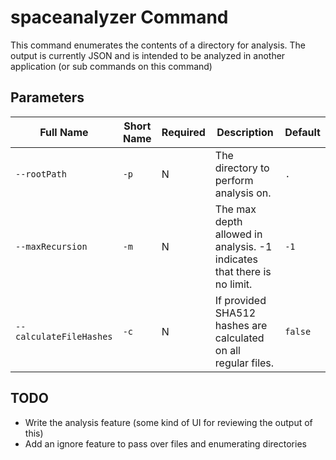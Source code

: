 # spaceanalyzer Command

This command enumerates the contents of a directory for analysis. The output is currently JSON and is intended to be analyzed in another application (or sub commands on this command)

## Parameters

| Full Name | Short Name | Required | Description | Default |
|-----|-----|-----|-----|-----|
| `--rootPath` | `-p` | N | The directory to perform analysis on. | `.` |
| `--maxRecursion` | `-m` | N | The max depth allowed in analysis. -1 indicates that there is no limit. | `-1` |
| `--calculateFileHashes` | `-c` | N | If provided SHA512 hashes are calculated on all regular files. | `false` |

## TODO

* Write the analysis feature (some kind of UI for reviewing the output of this)
* Add an ignore feature to pass over files and enumerating directories
